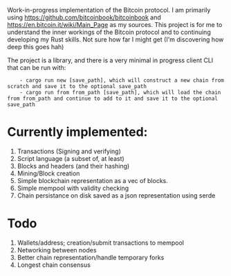 Work-in-progress implementation of the Bitcoin protocol. 
I am primarily using https://github.com/bitcoinbook/bitcoinbook and https://en.bitcoin.it/wiki/Main_Page as my sources. 
This project is for me to understand the inner workings of the Bitcoin protocol and to continuing developing my Rust skills.
Not sure how far I might get (I'm discovering how deep this goes hah)

The project is a library, and there is a very minimal in progress client CLI that can be run with:
```
    - cargo run new [save_path], which will construct a new chain from scratch and save it to the optional save_path
    - cargo run from from_path [save_path], which will load the chain from from_path and continue to add to it and save it to the optional save_path
```

# Currently implemented:
1. Transactions (Signing and verifying)
2. Script language (a subset of, at least)
3. Blocks and headers (and their hashing)
4. Mining/Block creation
5. Simple blockchain representation as a vec of blocks.
6. Simple mempool with validity checking
7. Chain persistance on disk saved as a json representation using serde

# Todo
1. Wallets/address; creation/submit transactions to mempool
2. Networking between nodes
3. Better chain representation/handle temporary forks
4. Longest chain consensus
